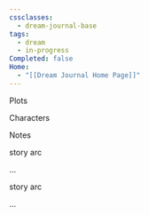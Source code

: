 ```yaml
---
cssclasses:
  - dream-journal-base
tags:
  - dream
  - in-progress
Completed: false
Home:
  - "[[Dream Journal Home Page]]"
---
```

<div class="block-language-tabs">
	<div data-x-data="{ tab: 0 }">
		<div class="html-tabs">
			<div class="html-tab html-tab-active" data-x-bind:class="{ 'html-tab-active': tab == 0 }" data-x-on:click="tab = 0"> <p>Plots</p> </div>
			<div class="html-tab html-tab-not-first" data-x-bind:class="{ 'html-tab-active': tab == 1 }" data-x-on:click="tab = 1"> <p>Characters</p> </div>
			<div class="html-tab html-tab-not-first" data-x-bind:class="{ 'html-tab-active': tab == 2 }" data-x-on:click="tab = 2"> <p>Notes</p> </div>
		</div>
		<div class="html-tab-content">
			<div data-x-show="tab == 0" style="">
				<div class="wrapper grid">
					<div class="grid left">
						<div class="box">
							<div class="callout-title">  <div class="callout-title-inner"> story arc </div> </div>
							<p>...</p>
						</div>
					</div>
					<div class="grid right">
						<div class="box">
							<div class="callout-title">  <div class="callout-title-inner"> story arc </div> </div>
							<p>...</p>
						</div>
					</div>
				</div>
			</div>
			<div data-x-show="tab == 1" style="display: none;">
				<div class="wrapper grid">
					<div class="grid left">
						<div class="box char-note">
							<div class="callout-title">  <div class="callout-title-inner"> character note </div> </div>
							<img alt="placeholder.png" src="">
							<p>...</p>
						</div>
						<div class="box char-note">
							<div class="callout-title">  <div class="callout-title-inner"> character note </div> </div>
							<img alt="placeholder.png" src="">
							<p>...</p>
						</div>
						<div class="box char-note">
							<div class="callout-title">  <div class="callout-title-inner"> character note </div> </div>
							<img alt="placeholder.png" src="">
							<p>...</p>
						</div>
						<div class="box char-note">
							<div class="callout-title">  <div class="callout-title-inner"> character note </div> </div>
							<img alt="placeholder.png" src="">
							<p>...</p>
						</div>
						<div class="box char-note">
							<div class="callout-title">  <div class="callout-title-inner"> character note </div> </div>
							<img alt="placeholder.png" src="">
							<p>...</p>
						</div>
						<div class="box char-note">
							<div class="callout-title">  <div class="callout-title-inner"> character note </div> </div>
							<img alt="placeholder.png" src="">
							<p>...</p>
						</div>
					</div>
					<div class="grid right">
						<div class="box char-note">
							<div class="callout-title">  <div class="callout-title-inner"> protector </div> </div>
							<img alt="placeholder.png" src="">
							<p>head guard</p>
						</div>
						<div class="box char-note">
							<div class="callout-title">  <div class="callout-title-inner"> protector </div> </div>
							<img alt="placeholder.png" src="">
							<p>adolescents tutor and personal protector</p>
						</div>
						<div class="box char-note">
							<div class="callout-title">  <div class="callout-title-inner"> protector </div> </div>
							<img alt="placeholder.png" src="">
							<p>guard</p>
						</div>
						<div class="box char-note">
							<div class="callout-title">  <div class="callout-title-inner"> character note </div> </div>
							<img alt="placeholder.png" src="">
							<p>...</p>
						</div>
						<div class="box char-note">
							<div class="callout-title">  <div class="callout-title-inner"> character note </div> </div>
							<img alt="placeholder.png" src="">
							<p>...</p>
						</div>
						<div class="box char-note">
							<div class="callout-title">  <div class="callout-title-inner"> character note </div> </div>
							<img alt="placeholder.png" src="">
							<p>...</p>
						</div>
					</div>
				</div>
			</div>
			<div data-x-show="tab == 2" style="display: none;">
				<div class="wrapper grid">
					<div class="grid left">
						<div class="box def-note">
							<div class="callout-title"> <div class="callout-title-inner"> covens </div> </div>
							<p>More community inclined powerful creatures live in small to medium size groups called Covens. The most popular kind of Coven is generational, supported by a long legacy.</p>
						</div>
						<div class="box def-note">
							<div class="callout-title"> <div class="callout-title-inner"> subversions </div> </div>
							<p>In this coven, Adolescents and Protectors are viewed no differently from Coven members. There presence is valued and celibrarted.</p>
							<p>This coven's adolescents are adopted, and are of Animilian origin.</p>
						</div>
					</div>
					<div class="grid right">
						<div class="box def-note">
							<div class="callout-title"> <div class="callout-title-inner"> protectors </div> </div>
							<p>Every coven has a group of knights, called Protectors, that are the first line of defense against attacks. Those who are deemed to be more itelligent can be elevated to emissary or advisor status. Protectors tend to be of Animilian races, and are bred like cattle by some Covens. Only the cream of the crop is allowed to serve as Protectors. The rest are delegated as servants.</p>
						</div>
						<div class="box def-note">
							<div class="callout-title"> <div class="callout-title-inner"> adolescents </div> </div>
							<p>Adolescents are the young of a coven. They stay as this status for 500 years, until they've reached full maturity. If a adolescent meets their Coven Leader's expactations, they will be awared with fine education. Otherwise, they could be demoted to servant status or expelled.</p>
						</div>
					</div>
				</div>
			</div>
		</div>
	</div>
</div>
